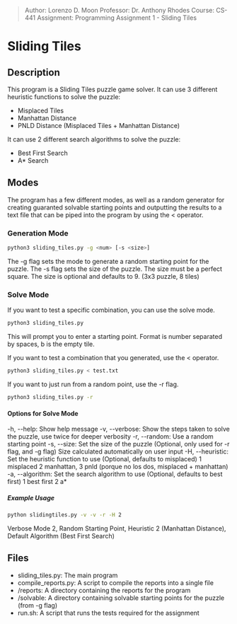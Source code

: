 > Author: Lorenzo D. Moon
> Professor: Dr. Anthony Rhodes
> Course: CS-441
> Assignment: Programming Assignment 1 - Sliding Tiles

# Sliding Tiles

## Description

This program is a Sliding Tiles puzzle game solver.
It can use 3 different heuristic functions to solve the puzzle:
- Misplaced Tiles
- Manhattan Distance
- PNLD Distance (Misplaced Tiles + Manhattan Distance)

It can use 2 different search algorithms to solve the puzzle:
- Best First Search
- A* Search

## Modes 

The program has a few different modes, as well as a random generator for
creating guaranted solvable starting points and outputting the results
to a text file that can be piped into the program by using the < operator.

### Generation Mode
```bash
python3 sliding_tiles.py -g <num> [-s <size>]
```

The -g flag sets the mode to generate a random starting point for the puzzle.
The -s flag sets the size of the puzzle. The size must be a perfect square.
The size is optional and defaults to 9. (3x3 puzzle, 8 tiles)

### Solve Mode

If you want to test a specific combination, you can use the solve mode.
```bash
python3 sliding_tiles.py
```

This will prompt you to enter a starting point. 
Format is number separated by spaces, b is the empty tile.

If you want to test a combination that you generated, use the < operator.
```bash 
python3 sliding_tiles.py < test.txt
```

If you want to just run from a random point, use the -r flag.
```bash
python3 sliding_tiles.py -r
```

#### Options for Solve Mode
-h, --help: Show help message
-v, --verbose: Show the steps taken to solve the puzzle, use twice for deeper verbosity
-r, --random: Use a random starting point
-s, --size: Set the size of the puzzle (Optional, only used for -r flag, and -g flag)
            Size calculated automatically on user input
-H, --heuristic: Set the heuristic function to use (Optional, defaults to misplaced)
                 1 misplaced
                 2 manhattan, 
                 3 pnld (porque no los dos, misplaced + manhattan)
-a, --algorithm: Set the search algorithm to use (Optional, defaults to best first)
                 1 best first
                 2 a*

##### Example Usage
```bash
python slidingtiles.py -v -v -r -H 2
```
Verbose Mode 2, Random Starting Point, Heuristic 2 (Manhattan Distance),
Default Algorithm (Best First Search)

## Files

- sliding_tiles.py: The main program
- compile_reports.py: A script to compile the reports into a single file
- /reports: A directory containing the reports for the program
- /solvable: A directory containing solvable starting points for the puzzle (from -g flag)
- run.sh: A script that runs the tests required for the assignment
